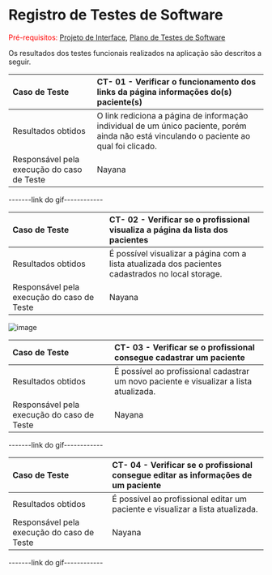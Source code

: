 # Registro de Testes de Software

<span style="color:red">Pré-requisitos: <a href="https://github.com/ICEI-PUC-Minas-PMV-ADS/pmv-ads-2024-1-e1-proj-web-t3-equipe-3-residuos-eletronicos/blob/main/documentos/04-Projeto%20de%20Interface.md"> Projeto de Interface</a></span>, <a href="https://github.com/ICEI-PUC-Minas-PMV-ADS/pmv-ads-2024-1-e1-proj-web-t3-equipe-3-residuos-eletronicos/blob/main/documentos/07-Plano%20de%20Testes%20de%20Software.md"> Plano de Testes de Software</a>

Os resultados dos testes funcionais realizados na aplicação são descritos a seguir.

|Caso de Teste    | CT- 01 - Verificar o funcionamento dos links da página informações do(s) paciente(s) |
|:---|:---|
| Resultados obtidos | O link rediciona a página de informação individual de um único paciente, porém ainda não está vinculando o paciente ao qual foi clicado. |
| Responsável pela execução do caso de Teste | Nayana |

-------link do gif------------

|Caso de Teste    | CT- 02 - Verificar se o profissional visualiza a página da lista dos pacientes |
|:---|:---|
| Resultados obtidos | É possível visualizar a página com a lista atualizada dos pacientes cadastrados no local storage. |
| Responsável pela execução do caso de Teste | Nayana |

![image](https://github.com/ICEI-PUC-Minas-PMV-ADS/pmv-ads-2024-1-e1-proj-web-t3-equipe-3-residuos-eletronicos/assets/92792650/d35763ba-54e1-41e7-a770-03c831d89b00)

|Caso de Teste    | CT- 03 - Verificar se o profissional consegue cadastrar um paciente |
|:---|:---|
| Resultados obtidos | É possível ao profissional cadastrar um novo paciente e visualizar a lista atualizada. |
| Responsável pela execução do caso de Teste | Nayana |

-------link do gif------------

|Caso de Teste    | CT- 04 - Verificar se o profissional consegue editar as informações de um paciente |
|:---|:---|
| Resultados obtidos | É possível ao profissional editar um paciente e visualizar a lista atualizada. |
| Responsável pela execução do caso de Teste | Nayana |

-------link do gif------------
